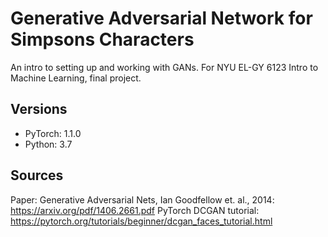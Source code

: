 # Generative Adversarial Network for Simpsons Characters
An intro to setting up and working with GANs.  For NYU EL-GY 6123 Intro to Machine Learning, final project.

## Versions
- PyTorch: 1.1.0
- Python: 3.7

## Sources

Paper: Generative Adversarial Nets, Ian Goodfellow et. al., 2014: https://arxiv.org/pdf/1406.2661.pdf
PyTorch DCGAN tutorial: https://pytorch.org/tutorials/beginner/dcgan_faces_tutorial.html
